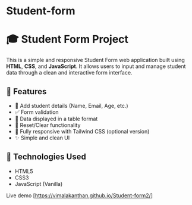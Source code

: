 # Student-form
# 🎓 Student Form Project

This is a simple and responsive Student Form web application built using **HTML**, **CSS**, and **JavaScript**. It allows users to input and manage student data through a clean and interactive form interface.

## 🚀 Features

- 📄 Add student details (Name, Email, Age, etc.)
- ✅ Form validation
- 💾 Data displayed in a table format
- 🧹 Reset/Clear functionality
- 📱 Fully responsive with Tailwind CSS (optional version)
- ✨ Simple and clean UI

## 🔧 Technologies Used

- HTML5
- CSS3
- JavaScript (Vanilla)

Live demo [https://vimalakanthan.github.io/Student-form2/]


